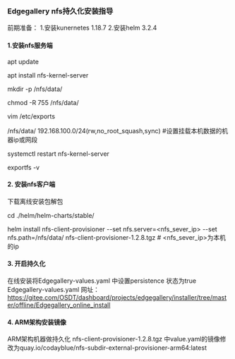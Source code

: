 ### **Edgegallery nfs持久化安装指导**

前期准备：
1.安装kunernetes 1.18.7
2.安装helm 3.2.4
#### **1.安装nfs服务端**

apt update

apt install nfs-kernel-server

mkdir -p /nfs/data/

chmod -R 755 /nfs/data/

vim /etc/exports

/nfs/data/ 192.168.100.0/24(rw,no\_root\_squash,sync)
\#设置挂载本机数据的机器ip或网段

systemctl restart nfs-kernel-server

exportfs -v

#### 2.  **安装nfs客户端**

下载离线安装包解包

cd ./helm/helm-charts/stable/

helm install nfs-client-provisioner --set
nfs.server=&lt;nfs\_sever\_ip&gt; --set nfs.path=/nfs/data/
nfs-client-provisioner-1.2.8.tgz \# &lt;nfs\_sever\_ip&gt;为本机的ip

#### 3.  **开启持久化**
在线安装将Edgegallery-values.yaml 中设置persistence 状态为true  \
Edgegallery-values.yaml 网址：https://gitee.com/OSDT/dashboard/projects/edgegallery/installer/tree/master/offline/Edgegallery_online_install
  
#### 4. **ARM架构安装镜像**

ARM架构机器做持久化 nfs-client-provisioner-1.2.8.tgz 中value.yaml的镜像修改为quay.io/codayblue/nfs-subdir-external-provisioner-arm64:latest
